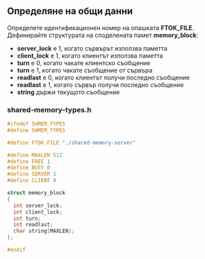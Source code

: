 ## Определяне на общи данни

Определете идентификационен номер на опашката **FTOK_FILE**. Дефинирайте структурата на споделената памет **memory_block**:
- **server_lock** е 1, когато сървърът използва паметта
- **client_lock** е 1, когато клиентът използва паметта
- **turn** е 0, когато чакате клиентско съобщение
- **turn** е 1, когато чакате съобщение от сървъра
- **readlast** е 0, когато клиентът получи последно съобщение
- **readlast** е 1, когато сървър получи последно съобщение
- **string**  държи текущото съобщение

### shared-memory-types.h
```c
#ifndef SHMEM_TYPES
#define SHMEM_TYPES

#define FTOK_FILE "./shared-memory-server"

#define MAXLEN 512
#define FREE 1
#define BUSY 0
#define SERVER 1
#define CLIENT 0

struct memory_block
{
  int server_lock;
  int client_lock;
  int turn;
  int readlast;
  char string[MAXLEN];
};

#endif
```
